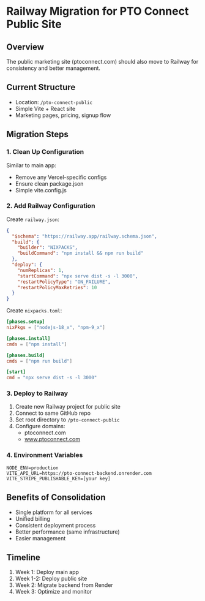 # Railway Migration for PTO Connect Public Site

## Overview
The public marketing site (ptoconnect.com) should also move to Railway for consistency and better management.

## Current Structure
- Location: `/pto-connect-public`
- Simple Vite + React site
- Marketing pages, pricing, signup flow

## Migration Steps

### 1. Clean Up Configuration
Similar to main app:
- Remove any Vercel-specific configs
- Ensure clean package.json
- Simple vite.config.js

### 2. Add Railway Configuration

Create `railway.json`:
```json
{
  "$schema": "https://railway.app/railway.schema.json",
  "build": {
    "builder": "NIXPACKS",
    "buildCommand": "npm install && npm run build"
  },
  "deploy": {
    "numReplicas": 1,
    "startCommand": "npx serve dist -s -l 3000",
    "restartPolicyType": "ON_FAILURE",
    "restartPolicyMaxRetries": 10
  }
}
```

Create `nixpacks.toml`:
```toml
[phases.setup]
nixPkgs = ["nodejs-18_x", "npm-9_x"]

[phases.install]
cmds = ["npm install"]

[phases.build]
cmds = ["npm run build"]

[start]
cmd = "npx serve dist -s -l 3000"
```

### 3. Deploy to Railway
1. Create new Railway project for public site
2. Connect to same GitHub repo
3. Set root directory to `/pto-connect-public`
4. Configure domains:
   - ptoconnect.com
   - www.ptoconnect.com

### 4. Environment Variables
```
NODE_ENV=production
VITE_API_URL=https://pto-connect-backend.onrender.com
VITE_STRIPE_PUBLISHABLE_KEY=[your key]
```

## Benefits of Consolidation
- Single platform for all services
- Unified billing
- Consistent deployment process
- Better performance (same infrastructure)
- Easier management

## Timeline
1. Week 1: Deploy main app
2. Week 1-2: Deploy public site
3. Week 2: Migrate backend from Render
4. Week 3: Optimize and monitor
